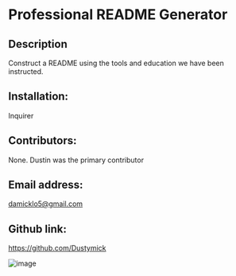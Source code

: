 # Professional README Generator
## Description
 Construct a README using the tools and education we have been instructed.  

## Installation:
Inquirer

## Contributors:
None.  Dustin was the primary contributor

## Email address: 
damicklo5@gmail.com

## Github link: 
https://github.com/Dustymick

![image](https://user-images.githubusercontent.com/75334749/107550520-c1770000-6b96-11eb-9e6b-4373da1a2ded.png)
